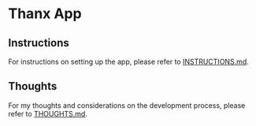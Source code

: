 # Thanx App

## Instructions

For instructions on setting up the app, please refer to [INSTRUCTIONS.md](INSTRUCTIONS.md).

## Thoughts

For my thoughts and considerations on the development process, please refer to [THOUGHTS.md](THOUGHTS.md).
